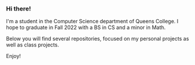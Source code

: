 ### Hi there!

I'm a student in the Computer Science department of Queens College. I hope to graduate in Fall 2022 with a BS in CS and a minor in Math.

Below you will find several repositories, focused on my personal projects as well as class projects.

Enjoy!

<!--
**BenKluger/BenKluger** is a ✨ _special_ ✨ repository because its `README.md` (this file) appears on your GitHub profile.

Here are some ideas to get you started:

- 🔭 I’m currently working on ...
- 🌱 I’m currently learning ...
- 👯 I’m looking to collaborate on ...
- 🤔 I’m looking for help with ...
- 💬 Ask me about ...
- 📫 How to reach me: ...
- 😄 Pronouns: ...
- ⚡ Fun fact: ...
-->
